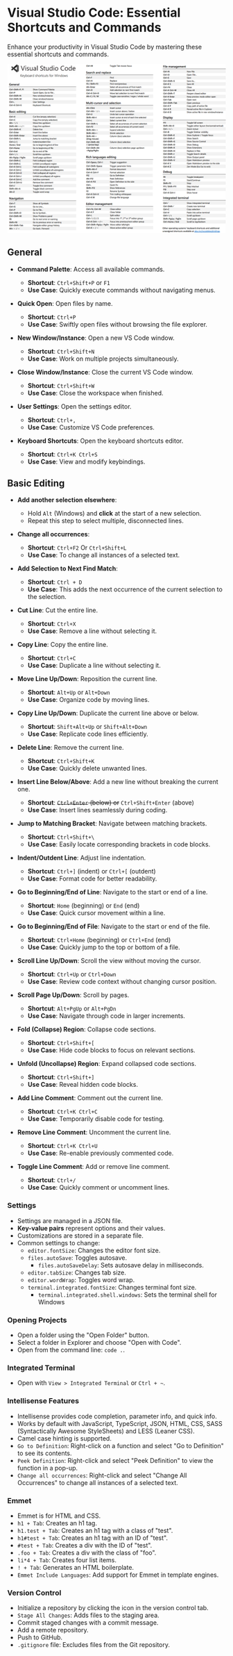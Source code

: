 # Visual Studio Code: Essential Shortcuts and Commands

Enhance your productivity in Visual Studio Code by mastering these essential shortcuts and commands.

![alt text](image-2.png)

## General

- **Command Palette**: Access all available commands.
  - **Shortcut**: `Ctrl+Shift+P` or `F1`
  - **Use Case**: Quickly execute commands without navigating menus.

- **Quick Open**: Open files by name.
  - **Shortcut**: `Ctrl+P`
  - **Use Case**: Swiftly open files without browsing the file explorer.

- **New Window/Instance**: Open a new VS Code window.
  - **Shortcut**: `Ctrl+Shift+N`
  - **Use Case**: Work on multiple projects simultaneously.

- **Close Window/Instance**: Close the current VS Code window.
  - **Shortcut**: `Ctrl+Shift+W`
  - **Use Case**: Close the workspace when finished.

- **User Settings**: Open the settings editor.
  - **Shortcut**: `Ctrl+,`
  - **Use Case**: Customize VS Code preferences.

- **Keyboard Shortcuts**: Open the keyboard shortcuts editor.
  - **Shortcut**: `Ctrl+K Ctrl+S`
  - **Use Case**: View and modify keybindings.

## Basic Editing

- **Add another selection elsewhere**:
  - Hold `Alt` (Windows) and **click** at the start of a new selection.
  - Repeat this step to select multiple, disconnected lines.

- **Change all occurrences**:
  - **Shortcut**: `Ctrl+F2` Or `Ctrl+Shift+L`
  - **Use Case**: To change all instances of a selected text.

- **Add Selection to Next Find Match**:
  - **Shortcut**: `Ctrl + D`
  - **Use Case**: This adds the next occurrence of the current selection to the selection.

- **Cut Line**: Cut the entire line.
  - **Shortcut**: `Ctrl+X`
  - **Use Case**: Remove a line without selecting it.

- **Copy Line**: Copy the entire line.
  - **Shortcut**: `Ctrl+C`
  - **Use Case**: Duplicate a line without selecting it.

- **Move Line Up/Down**: Reposition the current line.
  - **Shortcut**: `Alt+Up` or `Alt+Down`
  - **Use Case**: Organize code by moving lines.

- **Copy Line Up/Down**: Duplicate the current line above or below.
  - **Shortcut**: `Shift+Alt+Up` or `Shift+Alt+Down`
  - **Use Case**: Replicate code lines efficiently.

- **Delete Line**: Remove the current line.
  - **Shortcut**: `Ctrl+Shift+K`
  - **Use Case**: Quickly delete unwanted lines.

- **Insert Line Below/Above**: Add a new line without breaking the current one.
  - **Shortcut**: ~~`Ctrl+Enter` (below) or~~ `Ctrl+Shift+Enter` (above)
  - **Use Case**: Insert lines seamlessly during coding.

- **Jump to Matching Bracket**: Navigate between matching brackets.
  - **Shortcut**: `Ctrl+Shift+\`
  - **Use Case**: Easily locate corresponding brackets in code blocks.

- **Indent/Outdent Line**: Adjust line indentation.
  - **Shortcut**: `Ctrl+]` (indent) or `Ctrl+[` (outdent)
  - **Use Case**: Format code for better readability.

- **Go to Beginning/End of Line**: Navigate to the start or end of a line.
  - **Shortcut**: `Home` (beginning) or `End` (end)
  - **Use Case**: Quick cursor movement within a line.

- **Go to Beginning/End of File**: Navigate to the start or end of the file.
  - **Shortcut**: `Ctrl+Home` (beginning) or `Ctrl+End` (end)
  - **Use Case**: Quickly jump to the top or bottom of a file.

- **Scroll Line Up/Down**: Scroll the view without moving the cursor.
  - **Shortcut**: `Ctrl+Up` or `Ctrl+Down`
  - **Use Case**: Review code context without changing cursor position.

- **Scroll Page Up/Down**: Scroll by pages.
  - **Shortcut**: `Alt+PgUp` or `Alt+PgDn`
  - **Use Case**: Navigate through code in larger increments.

- **Fold (Collapse) Region**: Collapse code sections.
  - **Shortcut**: `Ctrl+Shift+[`
  - **Use Case**: Hide code blocks to focus on relevant sections.

- **Unfold (Uncollapse) Region**: Expand collapsed code sections.
  - **Shortcut**: `Ctrl+Shift+]`
  - **Use Case**: Reveal hidden code blocks.

- **Add Line Comment**: Comment out the current line.
  - **Shortcut**: `Ctrl+K Ctrl+C`
  - **Use Case**: Temporarily disable code for testing.

- **Remove Line Comment**: Uncomment the current line.
  - **Shortcut**: `Ctrl+K Ctrl+U`
  - **Use Case**: Re-enable previously commented code.

- **Toggle Line Comment**: Add or remove line comment.
  - **Shortcut**: `Ctrl+/`
  - **Use Case**: Quickly comment or uncomment lines.

### Settings

- Settings are managed in a JSON file.
- **Key-value pairs** represent options and their values.
- Customizations are stored in a separate file.
- Common settings to change:
  - `editor.fontSize`: Changes the editor font size.
  - `files.autoSave`:  Toggles autosave.
    - `files.autoSaveDelay`: Sets autosave delay in milliseconds.
  - `editor.tabSize`:  Changes tab size.
  - `editor.wordWrap`: Toggles word wrap.
  - `terminal.integrated.fontSize`: Changes terminal font size.
    - `terminal.integrated.shell.windows`: Sets the terminal shell for Windows

### Opening Projects

- Open a folder using the "Open Folder" button.
- Select a folder in Explorer and choose "Open with Code".
- Open from the command line: `code .`.

### Integrated Terminal

- Open with `View > Integrated Terminal` or `Ctrl + ~`.

### Intellisense Features

- Intellisense provides code completion, parameter info, and quick info.
- Works by default with JavaScript, TypeScript, JSON, HTML, CSS, SASS (Syntactically Awesome StyleSheets) and LESS (Leaner CSS).
- Camel case hinting is supported.
- `Go to Definition`: Right-click on a function and select "Go to Definition" to see its contents.
- `Peek Definition`:  Right-click and select "Peek Definition" to view the function in a pop-up.
- `Change all occurrences`: Right-click and select "Change All Occurrences" to change all instances of a selected text.

### Emmet

- Emmet is for HTML and CSS.
- `h1 + Tab`: Creates an h1 tag.
- `h1.test + Tab`: Creates an h1 tag with a class of "test".
- `h1#test + Tab`: Creates an h1 tag with an ID of "test".
- `#test + Tab`: Creates a div with the ID of "test".
- `.foo + Tab`: Creates a div with the class of "foo".
- `li*4 + Tab`:  Creates four list items.
- `! + Tab`: Generates an HTML boilerplate.
- `Emmet Include Languages`: Add support for Emmet in template engines.

<!-- ### Extensions

- **Bracket Pair Colorizer**: Adds colors to bracket pairs.
- **Live Server**: Provides a development server with auto-reload functionality.
  - Right-click on an HTML file and select "Open with Live Server".
  - Click the port number in the status bar to stop the server.
- **Open in Browser**: Opens HTML files in the default browser.
- **VS Code Icons**: Adds icons for file types.
- **Faker**: Generates fake data.
  - Open the command palette and type "Faker".
- **PHP Intellisense**: Provides intellisense for PHP.
- **Angular Snippets**:  Code highlighting and hinting for Angular.
- **ES6 Snippets**: Code snippets for ES6+ JavaScript.
- **React Native Tools**: Snippets for React, React Native, and Redux.
- **View to Snippets**:  Code snippets for View.
- **Python**: Provides support for Python development. -->

### Version Control

- Initialize a repository by clicking the icon in the version control tab.
- `Stage All Changes`: Adds files to the staging area.
- Commit staged changes with a commit message.
- Add a remote repository.
- Push to GitHub.
- `.gitignore` file: Excludes files from the Git repository.
